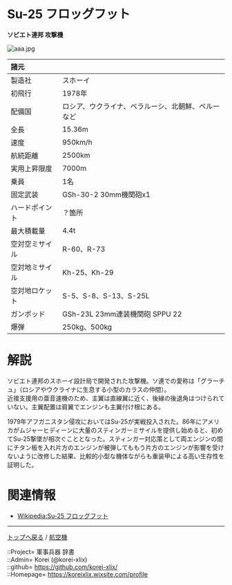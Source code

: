 # Su-25 フロッグフット
**ソビエト連邦 攻撃機**

![aaa.jpg](https://bn02pap001files.storage.live.com/y4mkmGr_3ucYd6XBF99li5vTZCZGmpD7TKhT-CPqZh-In9rFncKwC1PSoGkt7XvtNhhQVbrj6NDdpYS0F7Dk6UJUrRymSvaC_5xry-vROH4Ee7rJP9XQFHJFltqM6fqRC2DU-VK-4xAbITnjffZD_WG_Y05-J9RvAua-yEi4Pg6wDoGJj0vYmp_AQiu7QGvwdUx?width=640&height=426&cropmode=none)  
  


|諸元  |  |
|:--|:--|
|製造社  |スホーイ  |
|初飛行  |1978年  |
|配備国  |ロシア、ウクライナ、ベラルーシ、北朝鮮、ペルーなど  |
|全長    |15.36m  |
|速度    |950km/h  |
|航続距離  |2500km  |
|実用上昇限度|7000m  |
|乗員    |1名  |
|固定武装  |GSh-30-2 30mm機関砲x1  |
|ハードポイント  |？箇所  |
|最大積載量  |4.4t  |
|空対空ミサイル  |R-60、R-73  |
|空対地ミサイル  |Kh-25、Kh-29  |
|空対地ロケット  |S-5、S-8、S-13、S-25L  |
|ガンポッド  |GSh-23L 23mm連装機関砲 SPPU 22  |
|爆弾  |250kg、500kg  |


# 解説
ソビエト連邦のスホーイ設計局で開発された攻撃機。ソ連での愛称は「グラーチュ」（ロシアやウクライナに生息する小型のカラスの仲間）。  
近接支援用の亜音速機のため、主翼は直線翼に近く、後縁の後退角はつけられていない。主翼配置は肩翼でエンジンも主翼付け根にある。  
  
1979年アフガニスタン侵攻においてはSu-25が実戦投入された。86年にアメリカがムジャーヒディーンに大量のスティンガーミサイルを提供し始めると、初めてSu-25撃墜が相次ぐこととなった。スティンガー対応策として両エンジンの間にチタン板を入れ片方のエンジンが被弾してももう片方のエンジンが影響を受けないように改修した結果、比較的小型な機体ながらも重装甲による高い生存性を証明した。  



# 関連情報
* [Wikipedia:Su-25 フロッグフット](https://bit.ly/3IcMZwP)


***
[トップへ戻る](/readme.md) / [航空機](/plane/readme.md)  
  
::Project= 軍事兵器 辞書  
::Admin= Korei (@korei-xlix)  
::github= https://github.com/korei-xlix/  
::Homepage= https://koreixlix.wixsite.com/profile  
